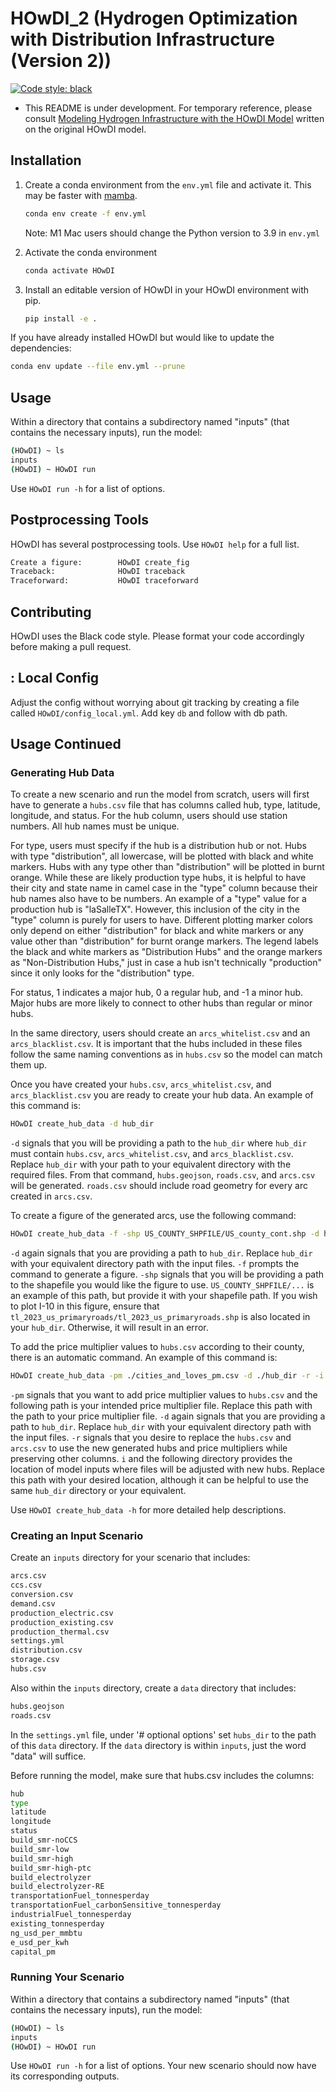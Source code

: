 # HOwDI_2 (Hydrogen Optimization with Distribution Infrastructure (Version 2))

[![Code style: black](https://img.shields.io/badge/code%20style-black-000000.svg)](https://github.com/psf/black)

* This README is under development. For temporary reference, please consult [Modeling Hydrogen Infrastructure with the HOwDI Model](http://dx.doi.org/10.26153/tsw/43878) written on the original HOwDI model.

## Installation

1. Create a conda environment from the `env.yml` file and activate it. This may be faster with [mamba](https://mamba.readthedocs.io/en/latest/).

    ```bash
    conda env create -f env.yml
    ```

    Note: M1 Mac users should change the Python version to 3.9 in `env.yml`

2. Activate the conda environment

    ```bash
    conda activate HOwDI
    ```

3. Install an editable version of HOwDI in your HOwDI environment with pip.

    ```bash
    pip install -e .
    ```

If you have already installed HOwDI but would like to update the dependencies:

```bash
conda env update --file env.yml --prune
```

## Usage

Within a directory that contains a subdirectory named "inputs" (that contains the necessary inputs), run the model:

```bash
(HOwDI) ~ ls
inputs
(HOwDI) ~ HOwDI run
```

Use `HOwDI run -h` for a list of options.

## Postprocessing Tools

HOwDI has several postprocessing tools. Use `HOwDI help` for a full list.

```bash
Create a figure:        HOwDI create_fig
Traceback:              HOwDI traceback
Traceforward:           HOwDI traceforward
```

## Contributing

HOwDI uses the Black code style. Please format your code accordingly before making a pull request.

## : Local Config

Adjust the config without worrying about git tracking by creating a file called `HOwDI/config_local.yml`. Add key `db` and follow with db path.


## Usage Continued

### Generating Hub Data

To create a new scenario and run the model from scratch, users will first have to generate a `hubs.csv` file that has columns called hub, type, latitude, longitude, and status. For the hub column, users should use station numbers. All hub names must be unique. 

For type, users must specify if the hub is a distribution hub or not. Hubs with type "distribution", all lowercase, will be plotted with black and white markers. Hubs with any type other than "distribution" will be plotted in burnt orange. While these are likely production type hubs, it is helpful to have their city and state name in camel case in the "type" column because their hub names also have to be numbers. An example of a "type" value for a production hub is "laSalleTX". However, this inclusion of the city in the "type" column is purely for users to have. Different plotting marker colors only depend on either "distribution" for black and white markers or any value other than "distribution" for burnt orange markers. The legend labels the black and white markers as "Distribution Hubs" and the orange markers as "Non-Distribution Hubs," just in case a hub isn't technically "production" since it only looks for the "distribution" type. 

For status, 1 indicates a major hub, 0 a regular hub, and -1 a minor hub. Major hubs are more likely to connect to other hubs than regular or minor hubs.

In the same directory, users should create an `arcs_whitelist.csv` and an `arcs_blacklist.csv`. It is important that the hubs included in these files follow the same naming conventions as in `hubs.csv` so the model can match them up. 

Once you have created your `hubs.csv`, `arcs_whitelist.csv`, and `arcs_blacklist.csv` you are ready to create your hub data. An example of this command is: 
```bash
HOwDI create_hub_data -d hub_dir
```

`-d` signals that you will be providing a path to the `hub_dir` where `hub_dir` must contain `hubs.csv`, `arcs_whitelist.csv`, and `arcs_blacklist.csv`. Replace `hub_dir` with your path to your equivalent directory with the required files. From that command, `hubs.geojson`, `roads.csv`, and `arcs.csv` will be generated. `roads.csv` should include road geometry for every arc created in `arcs.csv`.

To create a figure of the generated arcs, use the following command:
```bash
HOwDI create_hub_data -f -shp US_COUNTY_SHPFILE/US_county_cont.shp -d hub_dir
```
`-d` again signals that you are providing a path to `hub_dir`. Replace `hub_dir` with your equivalent directory path with the input files. `-f` prompts the command to generate a figure. `-shp` signals that you will be providing a path to the shapefile you would like the figure to use. `US_COUNTY_SHPFILE/...` is an example of this path, but provide it with your shapefile path. If you wish to plot I-10 in this figure, ensure that `tl_2023_us_primaryroads/tl_2023_us_primaryroads.shp` is also located in your `hub_dir`. Otherwise, it will result in an error.

To add the price multiplier values to `hubs.csv` according to their county, there is an automatic command. An example of this command is: 
```bash
HOwDI create_hub_data -pm ./cities_and_loves_pm.csv -d ./hub_dir -r -i ./hub_dir
```
`-pm` signals that you want to add price multiplier values to `hubs.csv` and the following path is your intended price multiplier file. Replace this path with the path to your price multiplier file. `-d` again signals that you are providing a path to `hub_dir`. Replace `hub_dir` with your equivalent directory path with the input files. `-r` signals that you desire to replace the `hubs.csv` and `arcs.csv` to use the new generated hubs and price multipliers while preserving other columns. `i` and the following directory provides the location of model inputs where files will be adjusted with new hubs. Replace this path with your desired location, although it can be helpful to use the same `hub_dir` directory or your equivalent. 

Use `HOwDI create_hub_data -h` for more detailed help descriptions.

### Creating an Input Scenario

Create an `inputs` directory for your scenario that includes:
```bash
arcs.csv
ccs.csv
conversion.csv
demand.csv
production_electric.csv
production_existing.csv
production_thermal.csv
settings.yml
distribution.csv
storage.csv
hubs.csv
```
Also within the `inputs` directory, create a `data` directory that includes:
```bash
hubs.geojson
roads.csv
```

In the `settings.yml` file, under '# optional options' set `hubs_dir` to the path of this `data` directory. If the `data` directory is within `inputs`, just the word "data" will suffice. 

Before running the model, make sure that hubs.csv includes the columns:
```bash
hub
type
latitude
longitude
status
build_smr-noCCS
build_smr-low
build_smr-high
build_smr-high-ptc
build_electrolyzer
build_electrolyzer-RE
transportationFuel_tonnesperday
transportationFuel_carbonSensitive_tonnesperday
industrialFuel_tonnesperday
existing_tonnesperday
ng_usd_per_mmbtu
e_usd_per_kwh
capital_pm
```

### Running Your Scenario

Within a directory that contains a subdirectory named "inputs" (that contains the necessary inputs), run the model:

```bash
(HOwDI) ~ ls
inputs
(HOwDI) ~ HOwDI run
```

Use `HOwDI run -h` for a list of options. Your new scenario should now have its corresponding outputs.